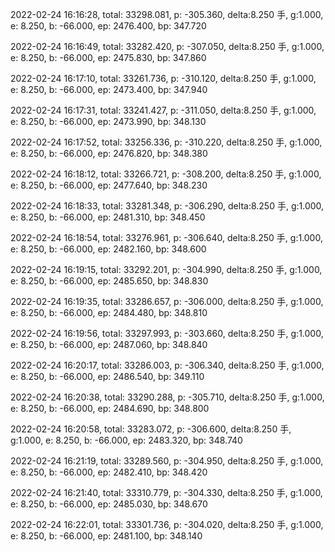 2022-02-24 16:16:28, total: 33298.081, p: -305.360, delta:8.250 手, g:1.000, e: 8.250, b: -66.000, ep: 2476.400, bp: 347.720

2022-02-24 16:16:49, total: 33282.420, p: -307.050, delta:8.250 手, g:1.000, e: 8.250, b: -66.000, ep: 2475.830, bp: 347.860

2022-02-24 16:17:10, total: 33261.736, p: -310.120, delta:8.250 手, g:1.000, e: 8.250, b: -66.000, ep: 2473.400, bp: 347.940

2022-02-24 16:17:31, total: 33241.427, p: -311.050, delta:8.250 手, g:1.000, e: 8.250, b: -66.000, ep: 2473.990, bp: 348.130

2022-02-24 16:17:52, total: 33256.336, p: -310.220, delta:8.250 手, g:1.000, e: 8.250, b: -66.000, ep: 2476.820, bp: 348.380

2022-02-24 16:18:12, total: 33266.721, p: -308.200, delta:8.250 手, g:1.000, e: 8.250, b: -66.000, ep: 2477.640, bp: 348.230

2022-02-24 16:18:33, total: 33281.348, p: -306.290, delta:8.250 手, g:1.000, e: 8.250, b: -66.000, ep: 2481.310, bp: 348.450

2022-02-24 16:18:54, total: 33276.961, p: -306.640, delta:8.250 手, g:1.000, e: 8.250, b: -66.000, ep: 2482.160, bp: 348.600

2022-02-24 16:19:15, total: 33292.201, p: -304.990, delta:8.250 手, g:1.000, e: 8.250, b: -66.000, ep: 2485.650, bp: 348.830

2022-02-24 16:19:35, total: 33286.657, p: -306.000, delta:8.250 手, g:1.000, e: 8.250, b: -66.000, ep: 2484.480, bp: 348.810

2022-02-24 16:19:56, total: 33297.993, p: -303.660, delta:8.250 手, g:1.000, e: 8.250, b: -66.000, ep: 2487.060, bp: 348.840

2022-02-24 16:20:17, total: 33286.003, p: -306.340, delta:8.250 手, g:1.000, e: 8.250, b: -66.000, ep: 2486.540, bp: 349.110

2022-02-24 16:20:38, total: 33290.288, p: -305.710, delta:8.250 手, g:1.000, e: 8.250, b: -66.000, ep: 2484.690, bp: 348.800

2022-02-24 16:20:58, total: 33283.072, p: -306.600, delta:8.250 手, g:1.000, e: 8.250, b: -66.000, ep: 2483.320, bp: 348.740

2022-02-24 16:21:19, total: 33289.560, p: -304.950, delta:8.250 手, g:1.000, e: 8.250, b: -66.000, ep: 2482.410, bp: 348.420

2022-02-24 16:21:40, total: 33310.779, p: -304.330, delta:8.250 手, g:1.000, e: 8.250, b: -66.000, ep: 2485.030, bp: 348.670

2022-02-24 16:22:01, total: 33301.736, p: -304.020, delta:8.250 手, g:1.000, e: 8.250, b: -66.000, ep: 2481.100, bp: 348.140